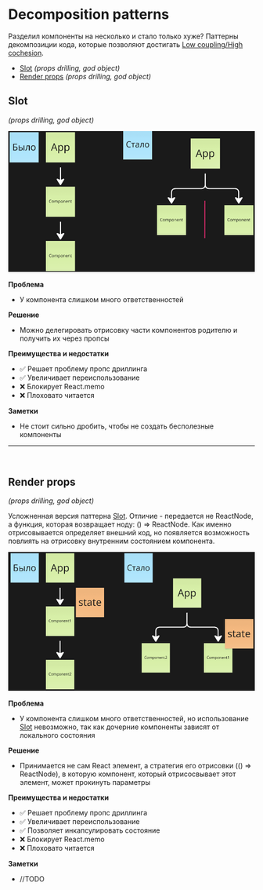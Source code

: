 # Decomposition patterns

Разделил компоненты на несколько и стало только хуже?
Паттерны декомпозиции кода, которые позволяют достигать [Low coupling/High cochesion](https://habr.com/ru/companies/otus/articles/505852/).

- [Slot](#slot) _(props drilling, god object)_
- [Render props](#render-props) _(props drilling, god object)_

## Slot

_(props drilling, god object)_

![](./schemes/slot_pic.png)

**Проблема**

- У компонента слишком много ответственностей

**Решение**

- Можно делегировать отрисовку части компонентов родителю и получить их через пропсы

**Преимущества и недостатки**

- ✅ Решает проблему пропс дриллинга
- ✅ Увеличивает переиспользование
- ❌ Блокирует React.memo
- ❌ Плоховато читается

**Заметки**

- Не стоит сильно дробить, чтобы не создать бесполезные компоненты

---

&nbsp;

## Render props

_(props drilling, god object)_

Усложненная версия паттерна [Slot](#slot). Отличие - передается не ReactNode, а функция, которая возвращает ноду: () => ReactNode. Как именно отрисовывается определяет внешний код, но появляется возможность повлиять на отрисовку внутренним состоянием компонента.

![](./schemes/render_props_pic.png)

**Проблема**

- У компонента слишком много ответственностей, но использование [Slot](#slot) невозможно, так как дочерние компоненты зависят от локального состояния

**Решение**

- Принимается не сам React элемент, а стратегия его отрисовки (() => ReactNode), в которую компонент, который отрисосвывает этот элемент, может прокинуть параметры

**Преимущества и недостатки**

- ✅ Решает проблему пропс дриллинга
- ✅ Увеличивает переиспользование
- ✅ Позволяет инкапсулировать состояние
- ❌ Блокирует React.memo
- ❌ Плоховато читается

**Заметки**

- //TODO
